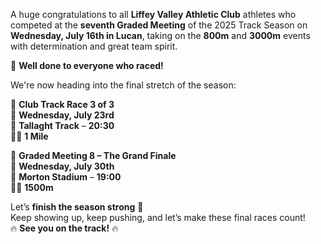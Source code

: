 <p>A huge congratulations to all <b>Liffey Valley Athletic Club</b> athletes who competed at the <b>seventh Graded Meeting</b> of the 2025 Track Season on <b>Wednesday, July 16th in Lucan</b>, taking on the <b>800m</b> and <b>3000m</b> events with determination and great team spirit.</p>

<p>👏 <b>Well done to everyone who raced!</b></p>

<p>We're now heading into the final stretch of the season:</p>

<p>📍 <b>Club Track Race 3 of 3</b><br>
📅 <b>Wednesday, July 23rd</b><br>
📌 <b>Tallaght Track</b> – <b>20:30</b><br>
🏃‍♂️ <b>1 Mile</b></p>

<p>📍 <b>Graded Meeting 8 – The Grand Finale</b><br>
📅 <b>Wednesday, July 30th</b><br>
📌 <b>Morton Stadium</b> – <b>19:00</b><br>
🏃‍♀️ <b>1500m</b></p>

<p>Let’s <b>finish the season strong</b> 💪<br>
Keep showing up, keep pushing, and let’s make these final races count!<br>
🔥 <b>See you on the track!</b> 🔥</p>
